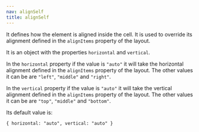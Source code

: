 ```yaml
---
nav: alignSelf
title: alignSelf
---
```


It defines how the element is aligned inside the cell. It is used to override its alignment defined in the `alignItems` property of the layout.

It is an object with the properties `horizontal` and `vertical`.

In the `horizontal` property if the value is `"auto"` it will take the horizontal alignment defined in the `alignItems` property of the layout. The other values it can be are `"left"`, `"middle"` and `"right"`.

In the `vertical` property if the value is `"auto"` it will take the vertical alignment defined in the `alignItems` property of the layout. The other values it can be are `"top"`, `"middle"` and `"bottom"`.

Its default value is:

`{ horizontal: "auto", vertical: "auto" }`
